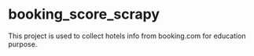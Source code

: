 # booking_score_scrapy
This project is used to collect hotels info from booking.com for education purpose.

